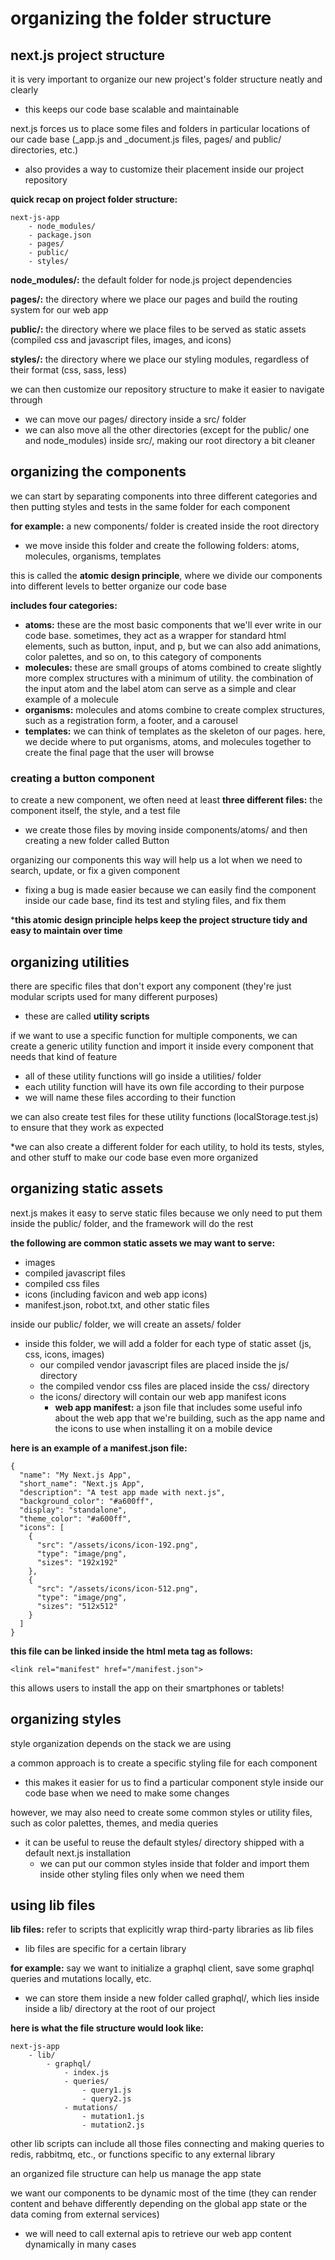 # organizing the folder structure

## next.js project structure
it is very important to organize our new project's folder structure neatly and clearly
- this keeps our code base scalable and maintainable

next.js forces us to place some files and folders in particular locations of our cade base (_app.js and _document.js files, pages/ and public/ directories, etc.)
- also provides a way to customize their placement inside our project repository

**quick recap on project folder structure:**

```
next-js-app
    - node_modules/
    - package.json
    - pages/
    - public/
    - styles/
```

**node_modules/:** the default folder for node.js project dependencies

**pages/:** the directory where we place our pages and build the routing system for our web app

**public/:** the directory where we place files to be served as static assets (compiled css and javascript files, images, and icons)

**styles/:** the directory where we place our styling modules, regardless of their format (css, sass, less)

we can then customize our repository structure to make it easier to navigate through
- we can move our pages/ directory inside a src/ folder
- we can also move all the other directories (except for the public/ one and node_modules) inside src/, making our root directory a bit cleaner

## organizing the components
we can start by separating components into three different categories and then putting styles and tests in the same folder for each component

**for example:** a new components/ folder is created inside the root directory
- we move inside this folder and create the following folders: atoms, molecules, organisms, templates

this is called the **atomic design principle**, where we divide our components into different levels to better organize our code base

**includes four categories:**
- **atoms:** these are the most basic components that we'll ever write in our code base. sometimes, they act as a wrapper for standard html elements, such as button, input, and p, but we can also add animations, color palettes, and so on, to this category of components
- **molecules:** these are small groups of atoms combined to create slightly more complex structures with a minimum of utility. the combination of the input atom and the label atom can serve as a simple and clear example of a molecule
- **organisms:** molecules and atoms combine to create  complex structures, such as  a registration form, a footer, and a carousel
- **templates:** we can think of templates as the skeleton of our pages. here, we decide where to put organisms, atoms, and molecules together to create the final page that the user will browse

### creating a button component
to create a new component, we often need at least **three different files:** the component itself, the style, and a test file
- we create those files by moving inside components/atoms/ and then creating a new folder called Button

organizing our components this way will help us a lot when we need to search, update, or fix a given component
- fixing a bug is made easier because we can easily find the component inside our cade base, find its test and styling files, and fix them

***this atomic design principle helps keep the project structure tidy and easy to maintain over time**

## organizing utilities
there are specific files that don't export any component (they're just modular scripts used for many different purposes)
- these are called **utility scripts**

if we want to use a specific function for multiple components, we can create a generic utility function and import it inside every component that needs that kind of feature
- all of these utility functions will go inside a utilities/ folder
- each utility function will have its own file according to their purpose
- we will name these files according to their function

we can also create test files for these utility functions (localStorage.test.js) to ensure that they work as expected

*we can also create a different folder for each utility, to hold its tests, styles, and other stuff to make our code base even more organized

## organizing static assets
next.js makes it easy to serve static files because we only need to put them inside the public/ folder, and the framework will do the rest

**the following are common static assets we may want to serve:**
- images
- compiled javascript files
- compiled css files
- icons (including favicon and web app icons)
- manifest.json, robot.txt, and other static files

inside our public/ folder, we will create an assets/ folder
- inside this folder, we will add a folder for each type of static asset (js, css, icons, images)
    - our compiled vendor javascript files are placed inside the js/ directory 
    - the compiled vendor css files are placed inside the css/ directory
    - the icons/ directory will contain our web app manifest icons
        - **web app manifest:** a json file that includes some useful info about the web app that we're building, such as the app name and the icons to use when installing it on a mobile device

**here is an example of a manifest.json file:**

```
{
  "name": "My Next.js App",
  "short_name": "Next.js App",
  "description": "A test app made with next.js",
  "background_color": "#a600ff",
  "display": "standalone",
  "theme_color": "#a600ff",
  "icons": [
    {
      "src": "/assets/icons/icon-192.png",
      "type": "image/png",
      "sizes": "192x192"
    },
    {
      "src": "/assets/icons/icon-512.png",
      "type": "image/png",
      "sizes": "512x512"
    }
  ]
}
```

**this file can be linked inside the html meta tag as follows:**

```
<link rel="manifest" href="/manifest.json">
```

this allows users to install the app on their smartphones or tablets!

## organizing styles
style organization depends on the stack we are using

a common approach is to create a specific styling file for each component
- this makes it easier for us to find a particular component style inside our code base when we need to make some changes

however, we may also need to create some common styles or utility files, such as color palettes, themes, and media queries
- it can be useful to reuse the default styles/ directory shipped with a default next.js installation
    - we can put our common styles inside that folder and import them inside other styling files only when we need them

## using lib files
**lib files:** refer to scripts that explicitly wrap third-party libraries as lib files
- lib files are specific for a certain library

**for example:** say we want to initialize a graphql client, save some graphql queries and mutations locally, etc.
- we can store them inside a new folder called graphql/, which lies inside inside a lib/ directory at the root of our project

**here is what the file structure would look like:**

```
next-js-app
    - lib/
        - graphql/
            - index.js
            - queries/
                - query1.js
                - query2.js
            - mutations/
                - mutation1.js
                - mutation2.js
```

other lib scripts can include all those files connecting and making queries to redis, rabbitmq, etc., or functions specific to any external library

an organized file structure can help us manage the app state

we want our components to be dynamic most of the time (they can render content and behave differently depending on the global app state or the data coming from external services)
- we will need to call external apis to retrieve our web app content dynamically in many cases